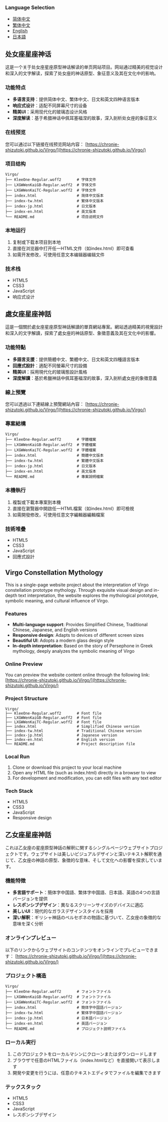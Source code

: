### Language Selection
- [简体中文](#处女座星座神话)
- [繁体中文](#處女座星座神話)
- [English](#virgo-constellation-mythology)
- [日本語](#乙女座星座神話)

## 处女座星座神话
这是一个关于处女座星座原型神话解读的单页网站项目。网站通过精美的视觉设计和深入的文字解读，探索了处女座的神话原型、象征意义及其在文化中的影响。

### 功能特点
- **多语言支持**：提供简体中文、繁体中文、日文和英文四种语言版本
- **响应式设计**：适配不同屏幕尺寸的设备
- **精美UI**：采用现代化的玻璃态设计风格
- **深度解读**：基于希腊神话中佩耳塞福涅的故事，深入剖析处女座的象征意义

### 在线预览
您可以通过以下链接在线预览网站内容：
[https://chronie-shizutoki.github.io/Virgo/](https://chronie-shizutoki.github.io/Virgo/)

### 项目结构
```
Virgo/
├── KleeOne-Regular.woff2       # 字体文件
├── LXGWWenKaiGB-Regular.woff2  # 字体文件
├── LXGWWenKaiTC-Regular.woff2  # 字体文件
├── index.html                  # 简体中文版本
├── index-tw.html               # 繁体中文版本
├── index-jp.html               # 日文版本
├── index-en.html               # 英文版本
└── README.md                   # 项目说明文件
```
### 本地运行
1. 复制或下载本项目到本地
2. 直接在浏览器中打开任一HTML文件（如index.html）即可查看
3. 如需开发修改，可使用任意文本编辑器编辑文件

### 技术栈
- HTML5
- CSS3
- JavaScript
- 响应式设计

## 處女座星座神話
這是一個關於處女座星座原型神話解讀的單頁網站專案。網站透過精美的視覺設計和深入的文字解讀，探索了處女座的神話原型、象徵意義及其在文化中的影響。

### 功能特點
- **多語言支援**：提供簡體中文、繁體中文、日文和英文四種語言版本
- **回應式設計**：適配不同螢幕尺寸的設備
- **精美UI**：採用現代化的玻璃態設計風格
- **深度解讀**：基於希臘神話中佩耳塞福涅的故事，深入剖析處女座的象徵意義

### 線上預覽
您可以透過以下連結線上預覽網站內容：
[https://chronie-shizutoki.github.io/Virgo/](https://chronie-shizutoki.github.io/Virgo/)

### 專案結構
```
Virgo/
├── KleeOne-Regular.woff2       # 字體檔案
├── LXGWWenKaiGB-Regular.woff2  # 字體檔案
├── LXGWWenKaiTC-Regular.woff2  # 字體檔案
├── index.html                  # 簡體中文版本
├── index-tw.html               # 繁體中文版本
├── index-jp.html               # 日文版本
├── index-en.html               # 英文版本
└── README.md                   # 專案說明檔案
```

### 本機執行
1. 複製或下載本專案到本機
2. 直接在瀏覽器中開啟任一HTML檔案（如index.html）即可檢視
3. 如需開發修改，可使用任意文字編輯器編輯檔案

### 技術堆疊
- HTML5
- CSS3
- JavaScript
- 回應式設計

## Virgo Constellation Mythology
This is a single-page website project about the interpretation of Virgo constellation prototype mythology. Through exquisite visual design and in-depth text interpretation, the website explores the mythological prototype, symbolic meaning, and cultural influence of Virgo.

### Features
- **Multi-language support**: Provides Simplified Chinese, Traditional Chinese, Japanese, and English versions
- **Responsive design**: Adapts to devices of different screen sizes
- **Beautiful UI**: Adopts a modern glass design style
- **In-depth interpretation**: Based on the story of Persephone in Greek mythology, deeply analyzes the symbolic meaning of Virgo

### Online Preview
You can preview the website content online through the following link:
[https://chronie-shizutoki.github.io/Virgo/](https://chronie-shizutoki.github.io/Virgo/)

### Project Structure
```
Virgo/
├── KleeOne-Regular.woff2       # Font file
├── LXGWWenKaiGB-Regular.woff2  # Font file
├── LXGWWenKaiTC-Regular.woff2  # Font file
├── index.html                  # Simplified Chinese version
├── index-tw.html               # Traditional Chinese version
├── index-jp.html               # Japanese version
├── index-en.html               # English version
└── README.md                   # Project description file
```

### Local Run
1. Clone or download this project to your local machine
2. Open any HTML file (such as index.html) directly in a browser to view
3. For development and modification, you can edit files with any text editor

### Tech Stack
- HTML5
- CSS3
- JavaScript
- Responsive design

## 乙女座星座神話
これは乙女座の星座原型神話の解釈に関するシングルページウェブサイトプロジェクトです。ウェブサイトは美しいビジュアルデザインと深いテキスト解釈を通じて、乙女座の神話の原型、象徴的な意味、そして文化への影響を探求しています。

### 機能特徴
- **多言語サポート**：簡体字中国語、繁体字中国語、日本語、英語の4つの言語バージョンを提供
- **レスポンシブデザイン**：異なるスクリーンサイズのデバイスに適応
- **美しいUI**：現代的なガラスデザインスタイルを採用
- **深い解釈**：ギリシャ神話のペルセポネの物語に基づいて、乙女座の象徴的な意味を深く分析

### オンラインプレビュー
以下のリンクからウェブサイトのコンテンツをオンラインでプレビューできます：
[https://chronie-shizutoki.github.io/Virgo/](https://chronie-shizutoki.github.io/Virgo/)

### プロジェクト構造
```
Virgo/
├── KleeOne-Regular.woff2       # フォントファイル
├── LXGWWenKaiGB-Regular.woff2  # フォントファイル
├── LXGWWenKaiTC-Regular.woff2  # フォントファイル
├── index.html                  # 簡体字中国語バージョン
├── index-tw.html               # 繁体字中国語バージョン
├── index-jp.html               # 日本語バージョン
├── index-en.html               # 英語バージョン
└── README.md                   # プロジェクト説明ファイル
```

### ローカル実行
1. このプロジェクトをローカルマシンにクローンまたはダウンロードします
2. ブラウザで任意のHTMLファイル（index.htmlなど）を直接開いて表示します
3. 開発や変更を行うには、任意のテキストエディタでファイルを編集できます

### テックスタック
- HTML5
- CSS3
- JavaScript
- レスポンシブデザイン
